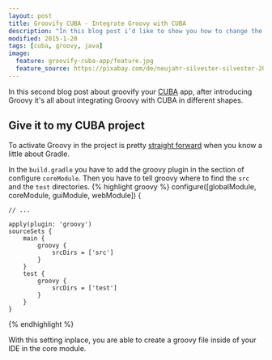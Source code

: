 ```yaml
---
layout: post
title: Groovify CUBA - Integrate Groovy with CUBA
description: "In this blog post i’d like to show you how to change the normal Java CUBA App to a Groovy CUBA App to increase the developer productivity even further"
modified: 2015-1-20
tags: [cuba, groovy, java]
image:
  feature: groovify-cuba-app/feature.jpg
  feature_source: https://pixabay.com/de/neujahr-silvester-silvester-2015-1090770/
---
```


In this second blog post about groovify your [CUBA](https://www.cuba-platform.com/) app, after introducing Groovy it's all about integrating Groovy with CUBA in different shapes.


<!-- more -->

## Give it to my CUBA project

To activate Groovy in the project is pretty [straight forward](https://www.cuba-platform.com/support/topic/using-groovy-to-implement-a-service-interface) when you know a little about Gradle. 

In the <code>build.gradle</code> you have to add the groovy plugin in the section of configure <code>coreModule</code>. Then you have to tell groovy where to find the <code>src</code> and the <code>test</code> directories.
{% highlight groovy %}
configure([globalModule, coreModule, guiModule, webModule]) {
    
    // ...

    apply(plugin: 'groovy')
    sourceSets {
        main {
            groovy {
                srcDirs = ['src']
            }
        }
        test {
            groovy {
                srcDirs = ['test']
            }
        }
    }
{% endhighlight %}

With this setting inplace, you are able to create a groovy file inside of your IDE in the core module.
